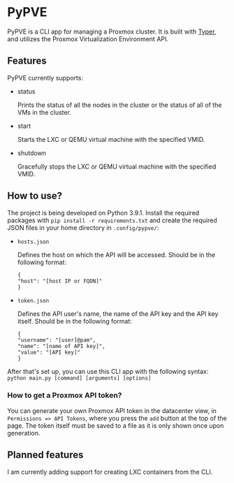 # PyPVE

PyPVE is a CLI app for managing a Proxmox cluster. It is built with [Typer](https://typer.tiangolo.com/), and utilizes the Proxmox Virtualization Environment API. 

## Features
PyPVE currently supports:
- status

    Prints the status of all the nodes in the cluster or the status of all of the VMs in the cluster.
- start

    Starts the LXC or QEMU virtual machine with the specified VMID.

- shutdown

    Gracefully stops the LXC or QEMU virtual machine with the specified VMID.
## How to use?
The project is being developed on Python 3.9.1. Install the required packages with `pip install -r requirements.txt` and create the required JSON files in your home directory in `.config/pypve/`:

- `hosts.json`

    Defines the host on which the API will be accessed. Should be in the following format:
    ```
    {
    "host": "[host IP or FQDN]"
    }
    ```
- `token.json`

    Defines the API user's name, the name of the API key and the API key itself. Should be in the following format:
    ```
    {
    "username": "[user]@pam",
    "name": "[name of API key]",
    "value": "[API key]"
    }
    ```
After that's set up, you can use this CLI app with the following syntax: `python main.py [command] [arguments] [options]`

### How to get a Proxmox API token?
You can generate your own Proxmox API token in the datacenter view, in `Permissions => API Tokens`, where you press the `add` button at the top of the page. The token itself must be saved to a file as it is only shown once upon generation.
## Planned features
I am currently adding support for creating LXC containers from the CLI.